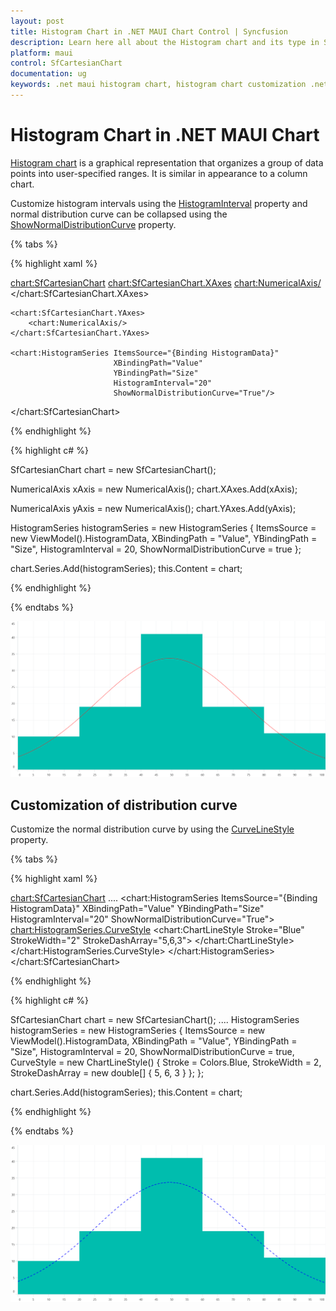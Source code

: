 ```yaml
---
layout: post
title: Histogram Chart in .NET MAUI Chart Control | Syncfusion
description: Learn here all about the Histogram chart and its type in Syncfusion® .NET MAUI Chart (SfCartesianChart) control. 
platform: maui
control: SfCartesianChart
documentation: ug
keywords: .net maui histogram chart, histogram chart customization .net maui, syncfusion maui histogram chart, cartesian histogram chart maui, .net maui chart histogram , .net maui frequency distribution chart.
---
```


# Histogram Chart in .NET MAUI Chart

[Histogram chart](https://help.syncfusion.com/cr/maui/Syncfusion.Maui.Charts.HistogramSeries.html) is a graphical representation that organizes a group of data points into user-specified ranges. It is similar in appearance to a column chart.

Customize histogram intervals using the [HistogramInterval](https://help.syncfusion.com/cr/maui/Syncfusion.Maui.Charts.HistogramSeries.html#Syncfusion_Maui_Charts_HistogramSeries_HistogramInterval) property and normal distribution curve can be collapsed using the [ShowNormalDistributionCurve](https://help.syncfusion.com/cr/maui/Syncfusion.Maui.Charts.HistogramSeries.html#Syncfusion_Maui_Charts_HistogramSeries_ShowNormalDistributionCurve) property. 

{% tabs %}

{% highlight xaml %}

<chart:SfCartesianChart>
    <chart:SfCartesianChart.XAxes>
        <chart:NumericalAxis/>
    </chart:SfCartesianChart.XAxes>

    <chart:SfCartesianChart.YAxes>
        <chart:NumericalAxis/>
    </chart:SfCartesianChart.YAxes>

    <chart:HistogramSeries ItemsSource="{Binding HistogramData}"
                           XBindingPath="Value" 
                           YBindingPath="Size"
                           HistogramInterval="20" 
                           ShowNormalDistributionCurve="True"/>
</chart:SfCartesianChart>


{% endhighlight %}

{% highlight c# %}

SfCartesianChart chart = new SfCartesianChart();

NumericalAxis xAxis = new NumericalAxis();
chart.XAxes.Add(xAxis);

NumericalAxis yAxis = new NumericalAxis();
chart.YAxes.Add(yAxis);

HistogramSeries histogramSeries = new HistogramSeries
{
    ItemsSource = new ViewModel().HistogramData, 
    XBindingPath = "Value",
    YBindingPath = "Size",
    HistogramInterval = 20,
    ShowNormalDistributionCurve = true
};

chart.Series.Add(histogramSeries);
this.Content = chart;

{% endhighlight %}

{% endtabs %}

![Histogram Chart in MAUI](chart-types-images/maui_Histogram_chart.png)

## Customization of distribution curve

Customize the normal distribution curve by using the [CurveLineStyle](https://help.syncfusion.com/cr/maui/Syncfusion.Maui.Charts.HistogramSeries.html#Syncfusion_Maui_Charts_HistogramSeries_CurveStyle) property.

{% tabs %}

{% highlight xaml %}

<chart:SfCartesianChart>
    ....
    <chart:HistogramSeries ItemsSource="{Binding HistogramData}" 
                           XBindingPath="Value" 
                           YBindingPath="Size"
                           HistogramInterval="20"
                           ShowNormalDistributionCurve="True">
        <chart:HistogramSeries.CurveStyle>
            <chart:ChartLineStyle Stroke="Blue"
                                  StrokeWidth="2"
                                  StrokeDashArray="5,6,3">
            </chart:ChartLineStyle>
        </chart:HistogramSeries.CurveStyle>
    </chart:HistogramSeries>
</chart:SfCartesianChart>

{% endhighlight %}

{% highlight c# %}

SfCartesianChart chart = new SfCartesianChart();
....
HistogramSeries histogramSeries = new HistogramSeries
{
    ItemsSource = new ViewModel().HistogramData, 
    XBindingPath = "Value",
    YBindingPath = "Size",
    HistogramInterval = 20,
    ShowNormalDistributionCurve = true,
    CurveStyle = new ChartLineStyle()
    {
        Stroke = Colors.Blue,
        StrokeWidth = 2,
        StrokeDashArray = new double[] { 5, 6, 3 }
    };
};

chart.Series.Add(histogramSeries);
this.Content = chart;

{% endhighlight %}

{% endtabs %}

![Customized distribution curve of Histogram chart](chart-types-images/maui_Histogram_chart_distribution_curve.png)